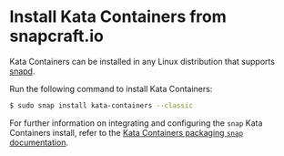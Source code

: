 # Install Kata Containers from snapcraft.io

Kata Containers can be installed in any Linux distribution that supports
[snapd](https://docs.snapcraft.io/installing-snapd).

Run the following command to install Kata Containers:

   ```bash
   $ sudo snap install kata-containers --classic
   ```

For further information on integrating and configuring the `snap` Kata Containers install,
refer to the [Kata Containers packaging `snap` documentation](https://github.com/kata-containers/packaging/blob/master/snap/README.md#configure-kata-containers).
